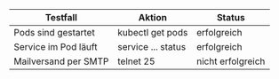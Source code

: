 
Testfall |Aktion |Status
---|---|---
Pods sind gestartet|kubectl get pods|erfolgreich
Service im Pod läuft|service ... status|erfolgreich
Mailversand per SMTP|telnet 25|nicht erfolgreich
